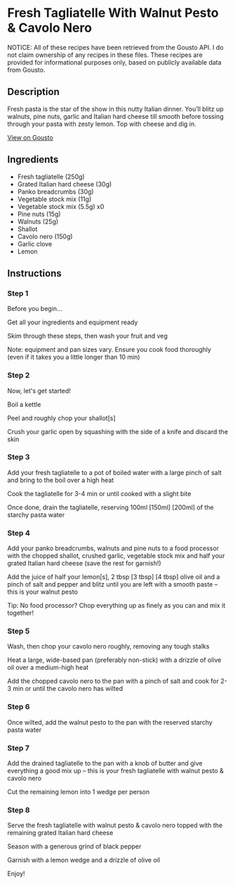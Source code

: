 # Fresh Tagliatelle With Walnut Pesto & Cavolo Nero

NOTICE: All of these recipes have been retrieved from the Gousto API. I do not claim ownership of any recipes in these files. These recipes are provided for informational purposes only, based on publicly available data from Gousto.

## Description

Fresh pasta is the star of the show in this nutty Italian dinner. You’ll blitz up walnuts, pine nuts, garlic and Italian hard cheese till smooth before tossing through your pasta with zesty lemon. Top with cheese and dig in.

[View on Gousto](https://www.gousto.co.uk/recipes/cookbook/fresh-tagliatelle-with-walnut-pesto-spring-greens)

## Ingredients

- Fresh tagliatelle (250g)
- Grated Italian hard cheese (30g)
- Panko breadcrumbs (30g)
- Vegetable stock mix (11g)
- Vegetable stock mix (5.5g) x0
- Pine nuts (15g)
- Walnuts (25g)
- Shallot
- Cavolo nero (150g)
- Garlic clove
- Lemon

## Instructions


### Step 1

Before you begin...

Get all your ingredients and equipment ready

Skim through these steps, then wash your fruit and veg

Note: equipment and pan sizes vary. Ensure you cook food thoroughly (even if it takes you a little longer than 10 min)


### Step 2

Now, let's get started!

Boil a kettle

Peel and roughly chop your shallot[s]

Crush your garlic open by squashing with the side of a knife and discard the skin


### Step 3

Add your fresh tagliatelle to a pot of boiled water with a large pinch of salt and bring to the boil over a high heat

Cook the tagliatelle for 3-4 min or until cooked with a slight bite

Once done, drain the tagliatelle, reserving 100ml<span class="text-danger"> <span class="text-purple">[150ml]</span> [200ml] </span>of the starchy pasta water


### Step 4

Add your panko breadcrumbs, walnuts and pine nuts to a food processor with the chopped shallot, crushed garlic, vegetable stock mix and half your grated Italian hard cheese (save the rest for garnish!)

Add the juice of half your<span class="text-danger"> </span>lemon[s], 2 tbsp<span class="text-danger"> <span class="text-purple">[3 tbsp]</span> [4 tbsp] </span>olive oil and a pinch of salt and pepper and blitz until you are left with a smooth paste – this is your walnut pesto

Tip: No food processor? Chop everything up as finely as you can and mix it together!


### Step 5

Wash, then chop your cavolo nero roughly, removing any tough stalks

Heat a large, wide-based pan (preferably non-stick) with a drizzle of olive oil over a medium-high heat

Add the chopped cavolo nero to the pan with a pinch of salt and cook for 2-3 min or until the cavolo nero has wilted


### Step 6

Once wilted, add the walnut pesto to the pan with the reserved starchy pasta water


### Step 7

Add the drained tagliatelle to the pan with a knob of butter and give everything a good mix up – this is your fresh tagliatelle with walnut pesto & cavolo nero

Cut the remaining lemon into 1 wedge per person

### Step 8

Serve the fresh tagliatelle with walnut pesto & cavolo nero topped with the remaining grated Italian hard cheese

Season with a generous grind of black pepper

Garnish with a lemon wedge and a drizzle of olive oil

Enjoy!

